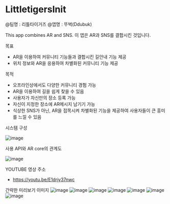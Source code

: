 # LittletigersInit
@팀명 : 리틀타이거즈
@앱명 : 뚜벅(Ddubuk)

This app combines AR and SNS.
이 앱은 AR과 SNS를 결합시킨 것입니다.

목표
- AR을 이용하여 커뮤니티 기능들과 결합시킨 길안내 기능 제공
- 위치 정보와 AR을 응용하여 차별화된 커뮤니티 기능 제공

목적
- 오프라인상에서도 다양한 커뮤니티 경험 가능
- AR을 이용하여 길을 쉽게 찾을 수 있음 
- 사용자가 자신만의 장소 등록 가능
- 자신이 지정한 장소에 AR메시지 남기기 가능
- 식상한 SNS가 아닌, AR을 접목시켜 차별화된 기능을 제공하여 사용자들이 큰 흥미를 느낄 수 있음

시스템 구성

![image](https://user-images.githubusercontent.com/40655666/68305920-e0f9c000-00eb-11ea-85d2-bc656bcd6767.png)

사용 API와 AR core의 관계도

![image](https://user-images.githubusercontent.com/40655666/68305894-d5a69480-00eb-11ea-8cfa-2cbbe65186c5.png)

YOUTUBE 영상 주소
- https://youtu.be/E1drjy37nwc


간략한 미리보기 이미지
![image](https://user-images.githubusercontent.com/40655666/68305697-76e11b00-00eb-11ea-8445-6ae07f0296c5.png)
![image](https://user-images.githubusercontent.com/40655666/68305701-78aade80-00eb-11ea-9846-2857623a1be5.png)
![image](https://user-images.githubusercontent.com/40655666/68305705-7a74a200-00eb-11ea-98d4-bfc60457f3d6.png)
![image](https://user-images.githubusercontent.com/40655666/68305710-7c3e6580-00eb-11ea-82f9-76e2a354514a.png)
![image](https://user-images.githubusercontent.com/40655666/68305714-7e082900-00eb-11ea-9eb9-b7b76a860687.png)
![image](https://user-images.githubusercontent.com/40655666/68305720-806a8300-00eb-11ea-8d55-7538922db467.png)
![image](https://user-images.githubusercontent.com/40655666/68305725-819bb000-00eb-11ea-936a-9216d7d23e66.png)
